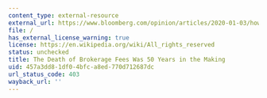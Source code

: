 ```yaml
---
content_type: external-resource
external_url: https://www.bloomberg.com/opinion/articles/2020-01-03/how-nyse-went-from-quasi-cartel-to-zero-fee-stock-trading
file: /
has_external_license_warning: true
license: https://en.wikipedia.org/wiki/All_rights_reserved
status: unchecked
title: The Death of Brokerage Fees Was 50 Years in the Making
uid: 457a3dd8-1df0-4bfc-a8ed-770d712687dc
url_status_code: 403
wayback_url: ''
---
```


